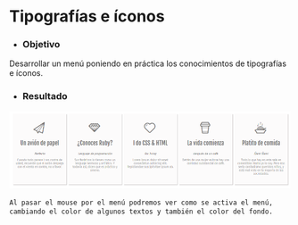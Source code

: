 # **Tipografías e íconos**

- ### **Objetivo**

Desarrollar un menú poniendo en práctica los conocimientos de tipografías e íconos.


- ### **Resultado**

![Sin Titulo](assets/images/menu.png)



  
    Al pasar el mouse por el menú podremos ver como se activa el menú, cambiando el color de algunos textos y también el color del fondo.